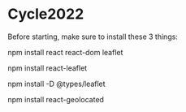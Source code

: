 # Cycle2022

Before starting, make sure to install these 3 things:


npm install react react-dom leaflet 

npm install react-leaflet 

npm install -D @types/leaflet 

npm install react-geolocated

